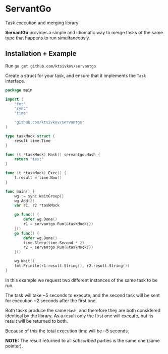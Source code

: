 # ServantGo
Task execution and merging library

**ServantGo** provides a simple and idiomatic way to merge tasks of the same type that happens to run simultaneously.

## Installation + Example

Run `go get github.com/ktsivkov/servantgo`

Create a struct for your task, and ensure that it implements the `Task` interface.

```go
package main

import (
	"fmt"
	"sync"
	"time"

	"github.com/ktsivkov/servantgo"
)

type taskMock struct {
	result time.Time
}

func (t *taskMock) Hash() servantgo.Hash {
	return "test"
}

func (t *taskMock) Exec() {
	t.result = time.Now()
}

func main() {
	wg := sync.WaitGroup{}
	wg.Add(2)
	var r1, r2 *taskMock

	go func() {
		defer wg.Done()
		r1 = servantgo.Run(&taskMock{})
	}()
	go func() {
		defer wg.Done()
		time.Sleep(time.Second * 2)
		r2 = servantgo.Run(&taskMock{})
	}()

	wg.Wait()
	fmt.Println(r1.result.String(), r2.result.String())
}
```

In this example we request two different instances of the same task to be run.

The task will take ~5 seconds to execute, and the second task will be sent for execution ~2 seconds after the first one.

Both tasks produce the same `Hash`, and therefore they are both considered identical by the library. As a result only the first one will execute, but its result will be returned to both.

Because of this the total execution time will be ~5 seconds.

**NOTE:** The result returned to all _subscribed_ parties is the same one (same pointer).